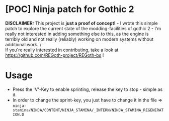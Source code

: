 # [POC] Ninja patch for Gothic 2

**DISCLAIMER:** This project is **just a proof of concept!** - I wrote this simple patch to explore the current state of the modding-facilities of gothic 2 - I'm really not interested in adding something else to this, as the engine is terribly old and not really (reliably) working on modern systems without additional work. \ 
\
If you're really interested in contributing, take a look at https://github.com/REGoth-project/REGoth-bs !

# Usage
* Press the 'V'-Key to enable sprinting, release the key to stop - simple as it.
* In order to change the sprint-key, you just have to change it in the file => 
``ninja-stamina/NINJA/CONTENT/NINJA_STAMINA/_INTERN/NINJA_STAMINA_REGENERATION.D``
